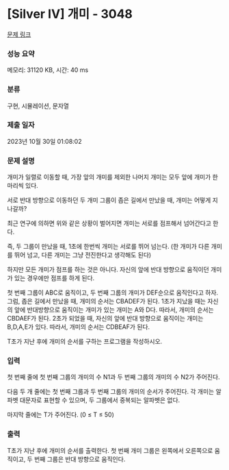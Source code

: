 # [Silver IV] 개미 - 3048 

[문제 링크](https://www.acmicpc.net/problem/3048) 

### 성능 요약

메모리: 31120 KB, 시간: 40 ms

### 분류

구현, 시뮬레이션, 문자열

### 제출 일자

2023년 10월 30일 01:08:02

### 문제 설명

<p>개미가 일렬로 이동할 때, 가장 앞의 개미를 제외한 나머지 개미는 모두 앞에 개미가 한 마리씩 있다. </p>

<p>서로 반대 방향으로 이동하던 두 개미 그룹이 좁은 길에서 만났을 때, 개미는 어떻게 지나갈까?</p>

<p>최근 연구에 의하면 위와 같은 상황이 벌어지면 개미는 서로를 점프해서 넘어간다고 한다.</p>

<p>즉, 두 그룹이 만났을 때, 1초에 한번씩 개미는 서로를 뛰어 넘는다. (한 개미가 다른 개미를 뛰어 넘고, 다른 개미는 그냥 전진한다고 생각해도 된다)</p>

<p>하지만 모든 개미가 점프를 하는 것은 아니다. 자신의 앞에 반대 방향으로 움직이던 개미가 있는 경우에만 점프를 하게 된다.</p>

<p>첫 번째 그룹이 ABC로 움직이고, 두 번째 그룹의 개미가 DEF순으로 움직인다고 하자. 그럼, 좁은 길에서 만났을 때, 개미의 순서는 CBADEF가 된다. 1초가 지났을 때는 자신의 앞에 반대방향으로 움직이는 개미가 있는 개미는 A와 D다. 따라서, 개미의 순서는 CBDAEF가 된다. 2초가 되었을 때, 자신의 앞에 반대 방향으로 움직이는 개미는 B,D,A,E가 있다. 따라서, 개미의 순서는 CDBEAF가 된다.</p>

<p>T초가 지난 후에 개미의 순서를 구하는 프로그램을 작성하시오.</p>

### 입력 

 <p>첫 번째 줄에 첫 번째 그룹의 개미의 수 N1과 두 번째 그룹의 개미의 수 N2가 주어진다.</p>

<p>다음 두 개 줄에는 첫 번째 그룹과 두 번째 그룹의 개미의 순서가 주어진다. 각 개미는 알파벳 대문자로 표현할 수 있으며, 두 그룹에서 중복되는 알파벳은 없다.</p>

<p>마지막 줄에는 T가 주어진다. (0 ≤ T ≤ 50)</p>

### 출력 

 <p>T초가 지난 후에 개미의 순서를 출력한다. 첫 번째 개미 그룹은 왼쪽에서 오른쪽으로 움직이고, 두 번째 그룹은 반대 방향으로 움직인다.</p>


